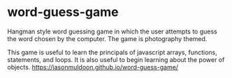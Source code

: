 # word-guess-game
 Hangman style word guessing game in which the user attempts to guess the word chosen by the computer. The game is photography themed.

This game is useful to learn the principals of javascript arrays, functions, statements, and loops. It is also useful to begin learning about the power of objects.
https://jasonmuldoon.github.io/word-guess-game/
